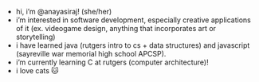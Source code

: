 - hi, i’m @anayasiraj! (she/her)
- i’m interested in software development, especially creative applications of it (ex. videogame design, anything that incorporates art or storytelling)
- i have learned java (rutgers intro to cs + data structures) and javascript (sayreville war memorial high school APCSP).
- i’m currently learning C at rutgers (computer architecture)!
- i love cats 🐱

